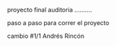 proyecto final auditoria ..........


paso a paso para correr el proyecto


cambio #1/1 Andrés Rincón 